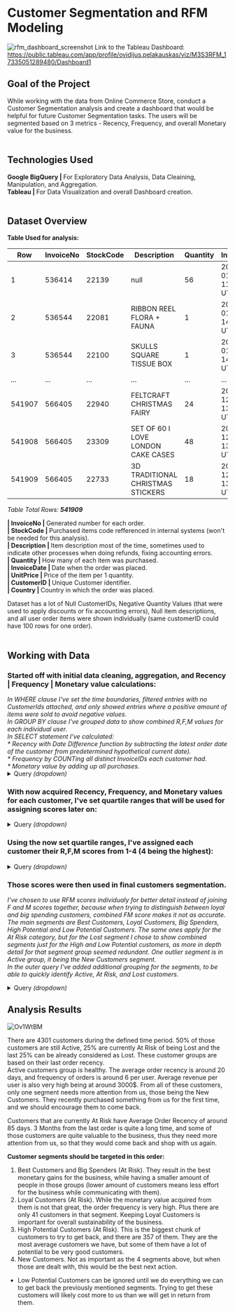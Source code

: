 # Customer Segmentation and RFM Modeling
![rfm_dashboard_screenshot](https://github.com/user-attachments/assets/3b0f1ef7-1a1e-4ed0-b418-e6a109ad3adc)
Link to the Tableau Dashboard: </br>
https://public.tableau.com/app/profile/ovidijus.pelakauskas/viz/M3S3RFM_17335051289480/Dashboard1 </br>



## Goal of the Project
While working with the data from Online Commerce Store, conduct a Customer Segmentation analysis and create a dashboard that would be helpful for future Customer Segmentation tasks. The users will be segmented based on 3 metrics - Recency, Frequency, and overall Monetary value for the business.
<br><br>



## Technologies Used
<strong>Google BigQuery | </strong>For Exploratory Data Analysis, Data Cleaining, Manipulation, and Aggregation.<br>
<strong>Tableau | </strong>For Data Visualization and overall Dashboard creation.<br><br>



## Dataset Overview
<strong>Table Used for analysis:</strong>

| Row | InvoiceNo | StockCode | Description | Quantity | InvoiceDate | UnitPrice | CustomerID | Country |
| --- | --------- | --------- | ----------- | -------- | ----------- | --------- | ---------- | ------- |
|1|536414|22139|null|56|2010-12-01 11:52:00 UTC|0.0|null|United Kingdom|
|2|536544|22081|RIBBON REEL FLORA + FAUNA |1|2010-12-01 14:32:00 UTC|3.36|null|United Kingdom|
|3|536544|22100|SKULLS SQUARE TISSUE BOX|1|2010-12-01 14:32:00 UTC|2.51|null|United Kingdom|
|...  |...        |...        |...          |...       |...          |...        |...         |...      |
|541907|566405|22940|FELTCRAFT CHRISTMAS FAIRY|24|2011-09-12 13:41:00 UTC|4.25|17919|United Kingdom|
|541908|566405|23309|SET OF 60 I LOVE LONDON CAKE CASES|48|2011-09-12 13:41:00 UTC|0.55|17919|United Kingdom|
|541909|566405|22733|3D TRADITIONAL CHRISTMAS STICKERS|18|2011-09-12 13:41:00 UTC|1.25|17919|United Kingdom|

<em>Table Total Rows: <strong>541909</strong> </em><br>

<strong>| InvoiceNo   | </strong> Generated number for each order.<br>
<strong>| StockCode   | </strong> Purchased items code refferenced in internal systems (won't be needed for this analysis).<br>
<strong>| Description | </strong> Item description most of the time, sometimes used to indicate other processes when doing refunds, fixing accounting errors.<br>
<strong>| Quantity    | </strong> How many of each item was purchased.<br>
<strong>| InvoiceDate | </strong> Date when the order was placed.<br>
<strong>| UnitPrice   | </strong> Price of the item per 1 quantity.<br>
<strong>| CustomerID  | </strong> Unique Customer identifier.<br>
<strong>| Country     | </strong> Country in which the order was placed.<br>

Dataset has a lot of Null CustomerIDs, Negative Quantity Values (that were used to apply discounts or fix accounting errors), Null item descriptions, and all user order items were shown individually (same customerID could have 100 rows for one order).
<br><br>



## Working with Data

### Started off with initial data cleaning, aggregation, and Recency | Frequency | Monetary value calculations:
<em>
In WHERE clause I've set the time boundaries, filtered entries with no CustomerIds attached, and only showed entries where a positive amount of items were sold to avoid negative values. <br>
In GROUP BY clause I've grouped data to show combined R,F,M values for each individual user.<br>
In SELECT statement I've calculated:<br>
* Recency with Date Difference function by subtracting the latest order date of the customer from predetermined hypothetical current date).<br>
* Frequency by COUNTing all distinct InvoiceIDs each customer had.<br>
* Monetary value by adding up all purchases.</em>

<details><summary>Query <em>(dropdown)</em></summary>

    SELECT  
        CustomerID,
        Country,
        DATE_DIFF('2011-12-01' , CAST(MAX(InvoiceDate) AS DATE), DAY) AS recency,
        COUNT(DISTINCT InvoiceNO) AS frequency,
        SUM(UnitPrice*Quantity) AS monetary
    FROM  `tc-da-1.turing_data_analytics.rfm` AS original_table
    WHERE InvoiceDate BETWEEN '2010-12-01' AND '2011-11-30'
        AND CustomerID IS NOT NULL
        AND Quantity > 0 
        --Filtered out all of negative values for Monetary calculation that would result in negative numbers.
    GROUP BY CustomerID, Country
</details>


### With now acquired Recency, Frequency, and Monetary values for each customer, I've set quartile ranges that will be used for assigning scores later on:

<details><summary>Query <em>(dropdown)</em></summary>

    WITH  rfm_values AS (
        SELECT  
            CustomerID,
            Country,
            DATE_DIFF('2011-12-01' , CAST(MAX(InvoiceDate) AS DATE), DAY) AS recency,
            COUNT(DISTINCT InvoiceNO) AS frequency,
            SUM(UnitPrice*Quantity) AS monetary
        FROM  `tc-da-1.turing_data_analytics.rfm` AS original_table
        WHERE InvoiceDate BETWEEN '2010-12-01' AND '2011-11-30'
            AND CustomerID IS NOT NULL
            AND Quantity > 0 
            --Filtered out all of negative values for Monetary calculation that would result in negative numbers.
        GROUP BY CustomerID, Country )

    SELECT--Recency Quartiles Calculation
        APPROX_QUANTILES(Recency, 4)  [OFFSET(1)] AS r25,
        APPROX_QUANTILES(Recency, 4)  [OFFSET(2)] AS r50,
        APPROX_QUANTILES(Recency, 4)  [OFFSET(3)] AS r75,
        --Frequency Quartiles Calculation
        APPROX_QUANTILES(Frequency, 4)[OFFSET(1)] AS f25,
        APPROX_QUANTILES(Frequency, 4)[OFFSET(2)] AS f50,
        APPROX_QUANTILES(Frequency, 4)[OFFSET(3)] AS f75,
        --Monetary Quartiles Calculation
        APPROX_QUANTILES(Monetary, 4) [OFFSET(1)] AS m25,
        APPROX_QUANTILES(Monetary, 4) [OFFSET(2)] AS m50,
        APPROX_QUANTILES(Monetary, 4) [OFFSET(3)] AS m75
    FROM rfm_values
</details>


### Using the now set quartile ranges, I've assigned each customer their R,F,M scores from 1-4 (4 being the highest):
<details><summary>Query <em>(dropdown)</em></summary>

       WITH  rfm_values AS (
       SELECT  
             CustomerID,
             Country,
             DATE_DIFF('2011-12-01' , CAST(MAX(InvoiceDate) AS DATE), DAY) AS recency,
             COUNT(DISTINCT InvoiceNO) AS frequency,
             SUM(UnitPrice*Quantity) AS monetary
       FROM  `tc-da-1.turing_data_analytics.rfm` AS original_table
       WHERE InvoiceDate BETWEEN '2010-12-01' AND '2011-11-30'
             AND CustomerID IS NOT NULL
             AND Quantity > 0 
             --Filtered out all of negative values for Monetary calculation that would result in negative numbers.
       GROUP BY CustomerID, Country ),
 
       quartiles AS (
       SELECT--Recency Quartiles Calculation
             APPROX_QUANTILES(Recency, 4)  [OFFSET(1)] AS r25,
             APPROX_QUANTILES(Recency, 4)  [OFFSET(2)] AS r50,
             APPROX_QUANTILES(Recency, 4)  [OFFSET(3)] AS r75,
             --Frequency Quartiles Calculation
             APPROX_QUANTILES(Frequency, 4)[OFFSET(1)] AS f25,
             APPROX_QUANTILES(Frequency, 4)[OFFSET(2)] AS f50,
             APPROX_QUANTILES(Frequency, 4)[OFFSET(3)] AS f75,
             --Monetary Quartiles Calculation
             APPROX_QUANTILES(Monetary, 4) [OFFSET(1)] AS m25,
             APPROX_QUANTILES(Monetary, 4) [OFFSET(2)] AS m50,
             APPROX_QUANTILES(Monetary, 4) [OFFSET(3)] AS m75
       FROM rfm_values)


    SELECT 
        rfm_values.CustomerID,
        rfm_values.Country,
        rfm_values.Recency,
        rfm_values.Frequency,
        rfm_values.Monetary,
        -- Assigned Recency Quartiles
        CASE  WHEN rfm_values.Recency <= quartiles.r25 THEN 4
              WHEN rfm_values.Recency <= quartiles.r50 AND rfm_values.Recency > quartiles.r25 THEN 3
              WHEN rfm_values.Recency <= quartiles.r75 AND rfm_values.Recency > quartiles.r50 THEN 2
              ELSE 1 END AS R,
        -- Assigned Frequency Quartiles
        CASE  WHEN rfm_values.Frequency <= quartiles.f25 THEN 1
              WHEN rfm_values.Frequency <= quartiles.f50 AND rfm_values.Frequency > quartiles.f25 THEN 2
              WHEN rfm_values.Frequency <= quartiles.f75 AND rfm_values.Frequency > quartiles.f50 THEN 3
              ELSE 4 END AS F,
        -- Assigned Monetary Quartiles
        CASE  WHEN rfm_values.Monetary <= quartiles.m25 THEN 1
              WHEN rfm_values.Monetary <= quartiles.m50 AND rfm_values.Monetary > quartiles.m25 THEN 2
              WHEN rfm_values.Monetary <= quartiles.m75 AND rfm_values.Monetary > quartiles.m50 THEN 3
              ELSE 4 END AS M
      FROM rfm_values , quartiles
</details>


### Those scores were then used in final customers segmentation. 
<em>I’ve chosen to use RFM scores individualy for better detail instead of joining F and M scores together, because when trying to distinguish between loyal and big spending customers, combined FM score makes it not as accurate. <br>
The main segments are Best Customers, Loyal Customers, Big Spenders, High Potential and Low Potential Customers. The same ones apply for the At Risk category, but for the Lost segment I chose to show combined segments just for the High and Low Potential customers, as more in depth detail for that segment group seemed redundant. One outlier segment is in Active group, it being the New Customers segment.<br>
In the outer query I've added additional grouping for the segments, to be able to quickly identify Active, At Risk, and Lost customers.</em>

<details><summary>Query <em>(dropdown)</em></summary>

         rfm_scores AS (
         SELECT 
               rfm_values.CustomerID,
               rfm_values.Country,
               rfm_values.Recency,
               rfm_values.Frequency,
               rfm_values.Monetary,
               -- Assigned Recency Quartiles
               CASE  WHEN rfm_values.Recency <= quartiles.r25 THEN 4
                     WHEN rfm_values.Recency <= quartiles.r50 AND rfm_values.Recency > quartiles.r25 THEN 3
                     WHEN rfm_values.Recency <= quartiles.r75 AND rfm_values.Recency > quartiles.r50 THEN 2
                     ELSE 1 END AS R,
               -- Assigned Frequency Quartiles
               CASE  WHEN rfm_values.Frequency <= quartiles.f25 THEN 1
                     WHEN rfm_values.Frequency <= quartiles.f50 AND rfm_values.Frequency > quartiles.f25 THEN 2
                     WHEN rfm_values.Frequency <= quartiles.f75 AND rfm_values.Frequency > quartiles.f50 THEN 3
                     ELSE 4 END AS F,
               -- Assigned Monetary Quartiles
               CASE  WHEN rfm_values.Monetary <= quartiles.m25 THEN 1
                     WHEN rfm_values.Monetary <= quartiles.m50 AND rfm_values.Monetary > quartiles.m25 THEN 2
                     WHEN rfm_values.Monetary <= quartiles.m75 AND rfm_values.Monetary > quartiles.m50 THEN 3
                     ELSE 4 END AS M
         FROM rfm_values , quartiles)
   
    SELECT *,
          CASE 
          WHEN rfm_segment IN ('Best Customers', 'Loyal Customers' , 'Big Spenders', 'New Customers' , 'High Potential Customers' , 'Low Potential Customers') THEN 'Active'
          WHEN rfm_segment IN ('Best Customers At Risk', 'Big Spenders At Risk', 'Loyal Customers At Risk' , 'High Potential Customers At Risk' , 'Low Potential Customers At Risk' ) THEN 'At Risk'
          WHEN rfm_segment IN ('Lost Low Potential Customers' , 'Lost High Potential Customers') THEN 'Lost'
          END AS rfm_group
    FROM( SELECT *,
          CASE  WHEN  (R = 4 AND F = 4 AND M = 4) OR
                      (R = 3 AND F = 4 AND M = 4)
                      THEN 'Best Customers'
                WHEN  (R = 4 AND F = 4 AND M = 1) OR
                      (R = 4 AND F = 4 AND M = 2) OR
                      (R = 4 AND F = 4 AND M = 3) OR
                      (R = 3 AND F = 4 AND M = 1) OR
                      (R = 3 AND F = 4 AND M = 2) OR
                      (R = 3 AND F = 4 AND M = 3)
                      THEN 'Loyal Customers'
                WHEN  (R = 4 AND F = 1 AND M = 4) OR
                      (R = 4 AND F = 2 AND M = 4) OR
                      (R = 4 AND F = 3 AND M = 4) OR
                      (R = 3 AND F = 1 AND M = 4) OR
                      (R = 3 AND F = 2 AND M = 4) OR
                      (R = 3 AND F = 3 AND M = 4) 
                      THEN 'Big Spenders'
                WHEN  (R = 4 AND F = 1 AND M = 1) OR
                      (R = 4 AND F = 1 AND M = 2) OR
                      (R = 4 AND F = 1 AND M = 3)  
                      THEN 'New Customers'
                WHEN  (R = 4 AND F = 3 AND M = 1) OR
                      (R = 4 AND F = 3 AND M = 2) OR
                      (R = 4 AND F = 3 AND M = 3) OR
                      (R = 4 AND F = 2 AND M = 1) OR
                      (R = 4 AND F = 2 AND M = 2) OR
                      (R = 4 AND F = 2 AND M = 3) OR
                      (R = 3 AND F = 2 AND M = 3) OR
                      (R = 3 AND F = 3 AND M = 2) OR 
                      (R = 3 AND F = 3 AND M = 3) OR 
                      (R = 3 AND F = 1 AND M = 3) OR 
                      (R = 3 AND F = 3 AND M = 1)
                      THEN 'High Potential Customers'
                WHEN  (R = 3 AND F = 2 AND M = 2) OR
                      (R = 3 AND F = 2 AND M = 1) OR 
                      (R = 3 AND F = 1 AND M = 2) OR
                      (R = 3 AND F = 1 AND M = 1)           
                      THEN 'Low Potential Customers'
          -- R2
                WHEN  (R = 2 AND F = 4 AND M = 4) 
                      THEN 'Best Customers At Risk'
                WHEN  (R = 2 AND F = 1 AND M = 4) OR
                      (R = 2 AND F = 2 AND M = 4) OR
                      (R = 2 AND F = 3 AND M = 4) 
                      THEN 'Big Spenders At Risk'
                WHEN  (R = 2 AND F = 4 AND M = 1) OR
                      (R = 2 AND F = 4 AND M = 2) OR
                      (R = 2 AND F = 4 AND M = 3)     
                      THEN 'Loyal Customers At Risk' 
                WHEN  (R = 2 AND F = 2 AND M = 3) OR
                      (R = 2 AND F = 3 AND M = 2) OR 
                      (R = 2 AND F = 3 AND M = 3) OR 
                      (R = 2 AND F = 1 AND M = 3) OR 
                      (R = 2 AND F = 3 AND M = 1) 
                      THEN 'High Potential Customers At Risk' 
                WHEN  (R = 2 AND F = 2 AND M = 2) OR
                      (R = 2 AND F = 2 AND M = 1) OR 
                      (R = 2 AND F = 1 AND M = 2) OR
                      (R = 2 AND F = 1 AND M = 1)           
                      THEN 'Low Potential Customers At Risk'      
          -- R1
                WHEN  (R = 1 AND F = 4 AND M = 4) OR
                      (R = 1 AND F = 4 AND M = 3) OR 
                      (R = 1 AND F = 3 AND M = 4) OR
                      (R = 1 AND F = 3 AND M = 3) OR 
                      (R = 1 AND F = 4 AND M = 1) OR
                      (R = 1 AND F = 4 AND M = 2) OR 
                      (R = 1 AND F = 3 AND M = 1) OR
                      (R = 1 AND F = 3 AND M = 2) OR
                      (R = 1 AND F = 1 AND M = 4) OR
                      (R = 1 AND F = 1 AND M = 3) OR 
                      (R = 1 AND F = 2 AND M = 4) OR
                      (R = 1 AND F = 2 AND M = 3)       
                      THEN "Lost High Potential Customers"
                WHEN  (R = 1 AND F = 2 AND M = 2) OR 
                      (R = 1 AND F = 2 AND M = 1) OR
                      (R = 1 AND F = 1 AND M = 1) OR
                      (R = 1 AND F = 1 AND M = 2)
                      THEN 'Lost Low Potential Customers'    
                END AS rfm_segment 
          FROM  rfm_scores)
</details>



## Analysis Results
![Ov1WtBM](https://github.com/user-attachments/assets/1556533e-de65-4ae1-b3f0-7dfc53528e6d)


There are 4301 customers during the defined time period. 50% of those customers are still Active, 25% are currently At Risk of being Lost and the last 25% can be already considered as Lost. These customer groups are based on their last order recency. </br>
Active customers group is healthy. The average order recency is around 20 days, and frequency of orders is around 6 per user. Average revenue per user is also very high being at around 3000$. From all of these customers, only one segment needs more attention from us, those being the New Customers. They recently purchased something from us for the first time, and we should encourage them to come back.</br>

Customers that are currently At Risk have Average Order Recency of around 85 days. 3 Months from the last order is quite a long time, and some of those customers are quite valuable to the business, thus they need more attention from us, so that they would come back and shop with us again. </br>

<strong>Customer segments should be targeted in this order:</strong>
1. Best Customers and Big Spenders (At Risk). They result in the best monetary gains for the business, while having a smaller amount of people in those groups (lower amount of customers means less effort for the business while communicating with them). 
2. Loyal Customers (At Risk). While the monetary value acquired from them is not that great, the order frequency is very high. Plus there are only 41 customers in that segment. Keeping Loyal Customers is important for overall sustainability of the business.
3. High Potential Customers (At Risk). This is the biggest chunk of customers to try to get back, and there are 357 of them. They are the most average customers we have, but some of them have a lot of potential to be very good customers. 
4. New Customers. Not as important as the 4 segments above, but when those are dealt with, this would be the best next action.
* Low Potential Customers can be ignored until we do everything we can to get back the previously mentioned segments. Trying to get these customers will likely cost more to us than we will get in return from them.
</details>
